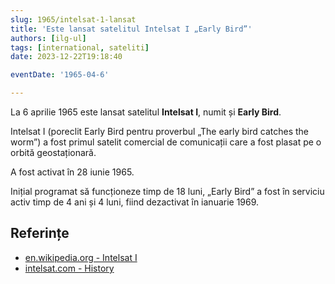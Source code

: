 ```yaml
---
slug: 1965/intelsat-1-lansat
title: 'Este lansat satelitul Intelsat I „Early Bird”'
authors: [ilg-ul]
tags: [international, sateliti]
date: 2023-12-22T19:18:40

eventDate: '1965-04-6'

---
```


La 6 aprilie 1965 este lansat satelitul **Intelsat I**, numit și **Early Bird**.

<!-- truncate -->

Intelsat I (poreclit Early Bird pentru proverbul „The early bird
catches the worm”) a fost primul satelit comercial de comunicații
care a fost plasat pe o orbită geostaționară.

A fost activat în 28 iunie 1965.

Inițial programat să funcționeze timp de 18 luni, „Early Bird” a fost
în serviciu activ timp de 4 ani și 4 luni, fiind dezactivat în ianuarie 1969.

## Referințe

- [en.wikipedia.org - Intelsat I](https://en.wikipedia.org/wiki/Intelsat_I)
- [intelsat.com - History](https://www.intelsat.com/intelsat-history/)
